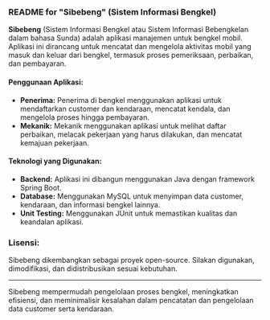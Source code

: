### README for "Sibebeng" (Sistem Informasi Bengkel)

**Sibebeng** (Sistem Informasi Bengkel atau Sistem Informasi Bebengkelan dalam bahasa Sunda) adalah aplikasi manajemen untuk bengkel mobil. Aplikasi ini dirancang untuk mencatat dan mengelola aktivitas mobil yang masuk dan keluar dari bengkel, termasuk proses pemeriksaan, perbaikan, dan pembayaran.

#### **Penggunaan Aplikasi:**

- **Penerima:** Penerima di bengkel menggunakan aplikasi untuk mendaftarkan customer dan kendaraan, mencatat kendala, dan mengelola proses hingga pembayaran.
- **Mekanik:** Mekanik menggunakan aplikasi untuk melihat daftar perbaikan, melacak pekerjaan yang harus dilakukan, dan mencatat kemajuan pekerjaan.

#### **Teknologi yang Digunakan:**

- **Backend:** Aplikasi ini dibangun menggunakan Java dengan framework Spring Boot.
- **Database:** Menggunakan MySQL untuk menyimpan data customer, kendaraan, dan informasi bengkel lainnya.
- **Unit Testing:** Menggunakan JUnit untuk memastikan kualitas dan keandalan aplikasi.

### **Lisensi:**

Sibebeng dikembangkan sebagai proyek open-source. Silakan digunakan, dimodifikasi, dan didistribusikan sesuai kebutuhan.

---

Sibebeng mempermudah pengelolaan proses bengkel, meningkatkan efisiensi, dan meminimalisir kesalahan dalam pencatatan dan pengelolaan data customer serta kendaraan.